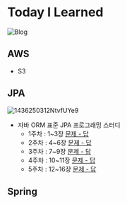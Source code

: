 # Today I Learned

![Blog](https://img.shields.io/badge/Blog-dar0m.tistory.com-blue)

## AWS

- S3

  

## JPA

![1436250312NtvfUYe9](https://user-images.githubusercontent.com/44438366/90336599-e3445f80-e017-11ea-9889-619f55ec7b39.jpg)

- 자바 ORM 표준 JPA 프로그래밍 스터디
  - 1주차 : 1~3장 [문제 - 답](https://github.com/vo0a/TIL/blob/master/JPA/JPA%20%EC%8A%A4%ED%84%B0%EB%94%94%201%EC%A3%BC%EC%B0%A8%20%EB%AC%B8%EC%A0%9C%20-%20%EB%8B%B5.md)
  - 2주차 : 4~6장 [문제 - 답](https://github.com/vo0a/TIL/blob/master/JPA/JPA%20%EC%8A%A4%ED%84%B0%EB%94%94%202%EC%A3%BC%EC%B0%A8%20%EB%AC%B8%EC%A0%9C%20-%20%EB%8B%B5.md)
  - 3주차 : 7~9장 [문제 - 답](https://github.com/vo0a/TIL/blob/master/JPA/JPA%20%EC%8A%A4%ED%84%B0%EB%94%94%203%EC%A3%BC%EC%B0%A8%20%EB%AC%B8%EC%A0%9C%20-%20%EB%8B%B5.md)
  - 4주차 : 10~11장 [문제 - 답](https://github.com/vo0a/TIL/blob/master/JPA/JPA%20%EC%8A%A4%ED%84%B0%EB%94%94%204%EC%A3%BC%EC%B0%A8%20%EB%AC%B8%EC%A0%9C%20-%20%EB%8B%B5.md)
  - 5주차 : 12~16장 [문제 - 답](https://github.com/vo0a/TIL/blob/master/JPA/JPA%20%EC%8A%A4%ED%84%B0%EB%94%94%205%EC%A3%BC%EC%B0%A8%20%EB%AC%B8%EC%A0%9C%20-%20%EB%8B%B5.md)



## Spring



